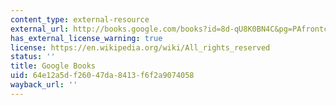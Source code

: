 ```yaml
---
content_type: external-resource
external_url: http://books.google.com/books?id=8d-qU8K0BN4C&pg=PAfrontcover
has_external_license_warning: true
license: https://en.wikipedia.org/wiki/All_rights_reserved
status: ''
title: Google Books
uid: 64e12a5d-f260-47da-8413-f6f2a9074058
wayback_url: ''
---
```

